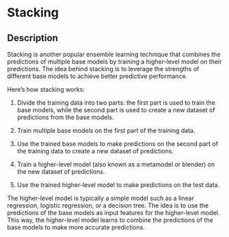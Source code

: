 # Stacking

## Description

Stacking is another popular ensemble learning technique that combines the predictions of multiple base models by training a higher-level model on their predictions. The idea behind stacking is to leverage the strengths of different base models to achieve better predictive performance.

Here’s how stacking works:

1. Divide the training data into two parts: the first part is used to train the base models, while the second part is used to create a new dataset of predictions from the base models.

2. Train multiple base models on the first part of the training data.

3. Use the trained base models to make predictions on the second part of the training data to create a new dataset of predictions.

4. Train a higher-level model (also known as a metamodel or blender) on the new dataset of predictions.

5. Use the trained higher-level model to make predictions on the test data.

The higher-level model is typically a simple model such as a linear regression, logistic regression, or a decision tree. The idea is to use the predictions of the base models as input features for the higher-level model. This way, the higher-level model learns to combine the predictions of the base models to make more accurate predictions.
